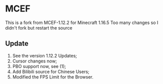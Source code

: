 # MCEF
This is a fork from MCEF-1.12.2 for Minecraft 1.16.5
Too many changes so I didn't fork but restart the source

## Update
1. See the version 1.12.2 Updates;
2. Cursor changes now;
3. PBO support now, see (1);
4. Add Bilibili source for Chinese Users;
5. Modified the FPS Limit for the Browser.
